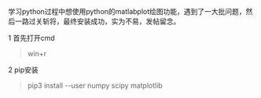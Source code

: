 学习python过程中想使用python的matlabplot绘图功能，遇到了一大批问题，然后一路过关斩将，最终安装成功，实为不易，发帖留念。

1 首先打开cmd

> win+r

2 pip安装

> pip3 install --user numpy scipy matplotlib

